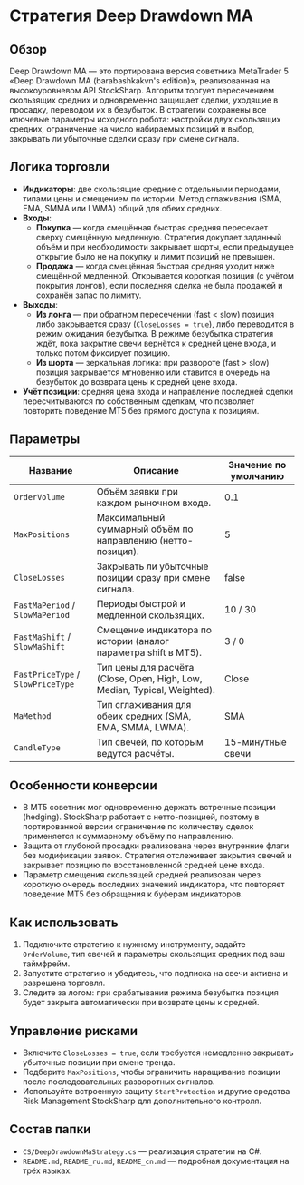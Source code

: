 # Стратегия Deep Drawdown MA

## Обзор
Deep Drawdown MA — это портирована версия советника MetaTrader 5 «Deep Drawdown MA (barabashkakvn's edition)», реализованная на высокоуровневом API StockSharp. Алгоритм торгует пересечением скользящих средних и одновременно защищает сделки, уходящие в просадку, переводом их в безубыток. В стратегии сохранены все ключевые параметры исходного робота: настройки двух скользящих средних, ограничение на число набираемых позиций и выбор, закрывать ли убыточные сделки сразу при смене сигнала.

## Логика торговли
- **Индикаторы**: две скользящие средние с отдельными периодами, типами цены и смещением по истории. Метод сглаживания (SMA, EMA, SMMA или LWMA) общий для обеих средних.
- **Входы**:
  - **Покупка** — когда смещённая быстрая средняя пересекает сверху смещённую медленную. Стратегия докупает заданный объём и при необходимости закрывает шорты, если предыдущее открытие было не на покупку и лимит позиций не превышен.
  - **Продажа** — когда смещённая быстрая средняя уходит ниже смещённой медленной. Открывается короткая позиция (с учётом покрытия лонгов), если последняя сделка не была продажей и сохранён запас по лимиту.
- **Выходы**:
  - **Из лонга** — при обратном пересечении (fast < slow) позиция либо закрывается сразу (`CloseLosses = true`), либо переводится в режим ожидания безубытка. В режиме безубытка стратегия ждёт, пока закрытие свечи вернётся к средней цене входа, и только потом фиксирует позицию.
  - **Из шорта** — зеркальная логика: при развороте (fast > slow) позиция закрывается мгновенно или ставится в очередь на безубыток до возврата цены к средней цене входа.
- **Учёт позиции**: средняя цена входа и направление последней сделки пересчитываются по собственным сделкам, что позволяет повторить поведение MT5 без прямого доступа к позициям.

## Параметры
| Название | Описание | Значение по умолчанию |
| --- | --- | --- |
| `OrderVolume` | Объём заявки при каждом рыночном входе. | 0.1 |
| `MaxPositions` | Максимальный суммарный объём по направлению (нетто-позиция). | 5 |
| `CloseLosses` | Закрывать ли убыточные позиции сразу при смене сигнала. | false |
| `FastMaPeriod` / `SlowMaPeriod` | Периоды быстрой и медленной скользящих. | 10 / 30 |
| `FastMaShift` / `SlowMaShift` | Смещение индикатора по истории (аналог параметра shift в MT5). | 3 / 0 |
| `FastPriceType` / `SlowPriceType` | Тип цены для расчёта (Close, Open, High, Low, Median, Typical, Weighted). | Close |
| `MaMethod` | Тип сглаживания для обеих средних (SMA, EMA, SMMA, LWMA). | SMA |
| `CandleType` | Тип свечей, по которым ведутся расчёты. | 15-минутные свечи |

## Особенности конверсии
- В MT5 советник мог одновременно держать встречные позиции (hedging). StockSharp работает с нетто-позицией, поэтому в портированной версии ограничение по количеству сделок применяется к суммарному объёму по направлению.
- Защита от глубокой просадки реализована через внутренние флаги без модификации заявок. Стратегия отслеживает закрытия свечей и закрывает позицию по восстановленной средней цене входа.
- Параметр смещения скользящей средней реализован через короткую очередь последних значений индикатора, что повторяет поведение MT5 без обращения к буферам индикаторов.

## Как использовать
1. Подключите стратегию к нужному инструменту, задайте `OrderVolume`, тип свечей и параметры скользящих средних под ваш таймфрейм.
2. Запустите стратегию и убедитесь, что подписка на свечи активна и разрешена торговля.
3. Следите за логом: при срабатывании режима безубытка позиция будет закрыта автоматически при возврате цены к средней.

## Управление рисками
- Включите `CloseLosses = true`, если требуется немедленно закрывать убыточные позиции при смене тренда.
- Подберите `MaxPositions`, чтобы ограничить наращивание позиции после последовательных разворотных сигналов.
- Используйте встроенную защиту `StartProtection` и другие средства Risk Management StockSharp для дополнительного контроля.

## Состав папки
- `CS/DeepDrawdownMaStrategy.cs` — реализация стратегии на C#.
- `README.md`, `README_ru.md`, `README_cn.md` — подробная документация на трёх языках.
